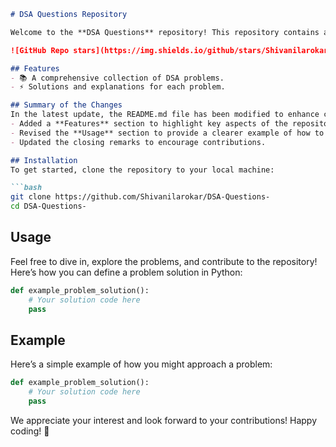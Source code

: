 ```markdown
# DSA Questions Repository

Welcome to the **DSA Questions** repository! This repository contains a collection of Data Structures and Algorithms (DSA) problems designed to help you enhance your coding skills.

![GitHub Repo stars](https://img.shields.io/github/stars/Shivanilarokar/DSA-Questions-) ![GitHub forks](https://img.shields.io/github/forks/Shivanilarokar/DSA-Questions-) ![GitHub issues](https://img.shields.io/github/issues/Shivanilarokar/DSA-Questions-)

## Features
- 📚 A comprehensive collection of DSA problems.
- ⚡ Solutions and explanations for each problem.

## Summary of the Changes
In the latest update, the README.md file has been modified to enhance clarity and structure. Notable changes include:
- Added a **Features** section to highlight key aspects of the repository.
- Revised the **Usage** section to provide a clearer example of how to define a problem solution in Python.
- Updated the closing remarks to encourage contributions.

## Installation
To get started, clone the repository to your local machine:

```bash
git clone https://github.com/Shivanilarokar/DSA-Questions-
cd DSA-Questions-
```

## Usage
Feel free to dive in, explore the problems, and contribute to the repository! Here’s how you can define a problem solution in Python:

```python
def example_problem_solution():
    # Your solution code here
    pass
```

## Example
Here’s a simple example of how you might approach a problem:

```python
def example_problem_solution():
    # Your solution code here
    pass
```

We appreciate your interest and look forward to your contributions! Happy coding! 🎉
```